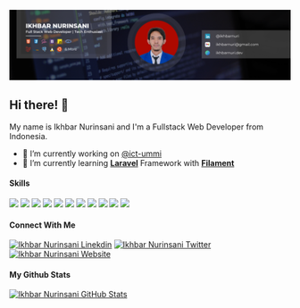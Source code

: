 ![Ikhbar Nurinsani Banner](images/banner.png)

## Hi there! 👋

My name is Ikhbar Nurinsani and I'm a Fullstack Web Developer from Indonesia.

- 🔭 I’m currently working on [@ict-ummi](https://github.com/ict-ummi)
- 🌱 I’m currently learning [**Laravel**](https://laravel.com) Framework with [**Filament**](https://filamentphp.com)

#### Skills

[![](https://img.shields.io/badge/HTML5-E34F26?style=for-the-badge&logo=html5&logoColor=white)](#) [![](https://img.shields.io/badge/CSS3-1572B6?style=for-the-badge&logo=css3&logoColor=white)](#) [![](https://img.shields.io/badge/Sass-CC6699?style=for-the-badge&logo=sass&logoColor=white)](#) [![](https://img.shields.io/badge/Bootstrap-563D7C?style=for-the-badge&logo=bootstrap&logoColor=white)](#) [![](https://img.shields.io/badge/JavaScript-323330?style=for-the-badge&logo=javascript&logoColor=F7DF1E)](#) [![](https://img.shields.io/badge/PHP-777BB4?style=for-the-badge&logo=php&logoColor=white)](#) [![](https://img.shields.io/badge/Laravel-FF2D20?style=for-the-badge&logo=laravel&logoColor=white)](#) [![](https://img.shields.io/badge/MySQL-005C84?style=for-the-badge&logo=mysql&logoColor=white)](#) [![](https://img.shields.io/badge/PostgreSQL-316192?style=for-the-badge&logo=postgresql&logoColor=white)](#) [![](https://img.shields.io/badge/Linux-FCC624?style=for-the-badge&logo=linux&logoColor=black)](#) [![](https://img.shields.io/badge/Ubuntu-E95420?style=for-the-badge&logo=ubuntu&logoColor=white)](#)

#### Connect With Me

[![Ikhbar Nurinsani Linekdin](https://img.shields.io/badge/LinkedIn-0077B5?style=for-the-badge&logo=linkedin&logoColor=white)](https://www.linkedin.com/in/ikhbarnuri) [![Ikhbar Nurinsani Twitter](https://img.shields.io/badge/Twitter-1DA1F2?style=for-the-badge&logo=twitter&logoColor=white)](https://x.com/ikhbarnuri) [![Ikhbar Nurinsani Website](https://img.shields.io/badge/website-000000?style=for-the-badge)](https://ikhbarnuri.dev)

#### My Github Stats

[![Ikhbar Nurinsani GitHub Stats](https://github-readme-stats-ikhbarnuridevs-projects.vercel.app/api?username=ikhbarnuridev)](https://github.com/ikhbarnuridev/github-readme-stats)
